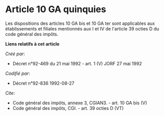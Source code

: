 # Article 10 GA quinquies

Les dispositions des articles 10 GA bis et 10 GA ter sont applicables aux établissements et filiales mentionnés aux I et IV
de l'article 39 octies D du code général des impôts.

**Liens relatifs à cet article**

_Créé par_:

  - Décret n°92-469 du 21 mai 1992 - art. 1 (V) JORF 27 mai 1992

_Codifié par_:

  - Décret n°92-836 1992-08-27

_Cite_:

  - Code général des impôts, annexe 3, CGIAN3. - art. 10 GA bis (V)
  - Code général des impôts, CGI. - art. 39 octies D (VT)
